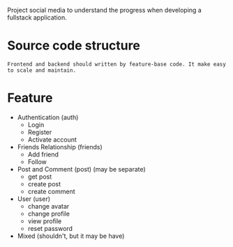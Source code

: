 Project social media to understand the progress when developing a fullstack application.

# Source code structure
    Frontend and backend should written by feature-base code. It make easy to scale and maintain.

# Feature 
- Authentication (auth)
    - Login
    - Register
    - Activate account
- Friends Relationship (friends)
    - Add friend
    - Follow
- Post and Comment (post) (may be separate)
    - get post
    - create post
    - create comment
- User (user)
    - change avatar
    - change profile
    - view profile
    - reset password
- Mixed (shouldn't, but it may be have)